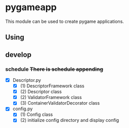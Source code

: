 # pygameapp
This module can be used to create pygame applications.


## Using


## develop

### schedule ~~There is schedule appending~~
 - [x] Descriptor.py
   - [x] (1) DescriptorFramework class
   - [x] (2) Descriptor class
   - [x] (2) ValidatorFramework class
   - [x] (3) ContainerValidatorDecorator class
 - [x] config.py
   - [x] (1) Config class
   - [x] (2) initialize config directory and display config
